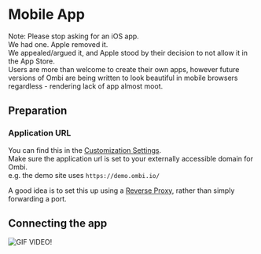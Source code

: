 # Mobile App

Note: Please stop asking for an iOS app.  
We had one. Apple removed it.  
We appealed/argued it, and Apple stood by their decision to not allow it in the App Store.  
Users are more than welcome to create their own apps, however future versions of Ombi are being written to look beautiful in mobile browsers regardless - rendering lack of app almost moot.  

## Preparation

### Application URL

You can find this in the [Customization Settings](../customization/#application-url).  
Make sure the application url is set to your externally accessible domain for Ombi.  
e.g. the demo site uses `https://demo.ombi.io/`  

A good idea is to set this up using a [Reverse Proxy](../reverse-proxy), rather than simply forwarding a port.

## Connecting the app

![GIF VIDEO!](../../assets/images/embeds/app_setup.gif)
